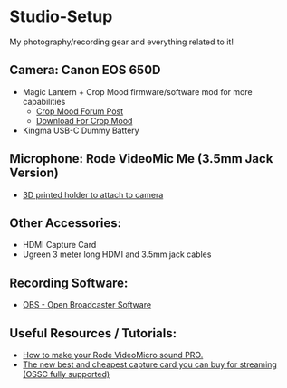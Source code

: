 # Studio-Setup
My photography/recording gear and everything related to it!

## Camera: Canon EOS 650D
- Magic Lantern + Crop Mood firmware/software mod for more capabilities
  - [Crop Mood Forum Post](https://www.magiclantern.fm/forum/index.php?topic=26851)
  - [Download For Crop Mood](https://bitbucket.org/bilal_fakhouri/crop-mood-builds/downloads/)
- Kingma USB-C Dummy Battery

## Microphone: Rode VideoMic Me (3.5mm Jack Version)
- [3D printed holder to attach to camera](https://www.printables.com/model/298735-rode-videomic-me-hotshoe-coldshoe-adapter)

## Other Accessories:
- HDMI Capture Card
- Ugreen 3 meter long HDMI and 3.5mm jack cables

## Recording Software:
- [OBS - Open Broadcaster Software](https://obsproject.com/)

## Useful Resources / Tutorials:
- [How to make your Rode VideoMicro sound PRO.](https://www.youtube.com/watch?v=jfB1VUMip80)
- [The new best and cheapest capture card you can buy for streaming (OSSC fully supported)](https://www.youtube.com/watch?v=Ts_Xnh3ZJaw)
